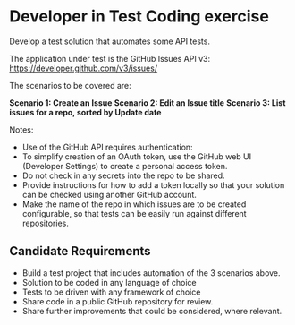 # Developer in Test Coding exercise

Develop a test solution that automates some API tests.

The application under test is the GitHub Issues API v3: https://developer.github.com/v3/issues/

The scenarios to be covered are:

**Scenario 1: Create an Issue**
**Scenario 2: Edit an Issue title**
**Scenario 3: List issues for a repo, sorted by Update date**

Notes:
- Use of the GitHub API requires authentication:
- To simplify creation of an OAuth token, use the GitHub web UI (Developer Settings) to create a personal access token.
- Do not check in any secrets into the repo to be shared.
- Provide instructions for how to add a token locally so that your solution can be checked using another GitHub account.
- Make the name of the repo in which issues are to be created configurable, so that tests can be easily run against different repositories.

## Candidate Requirements

- Build a test project that includes automation of the 3 scenarios above.
- Solution to be coded in any language of choice
- Tests to be driven with any framework of choice
- Share code in a public GitHub repository for review.
- Share further improvements that could be considered, where relevant.
